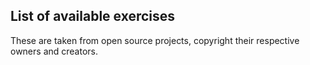 List of available exercises
---------------------------

These are taken from open source projects, copyright their respective
owners and creators.
